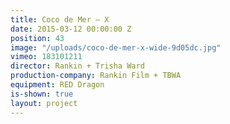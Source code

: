```yaml
---
title: Coco de Mer — X
date: 2015-03-12 00:00:00 Z
position: 43
image: "/uploads/coco-de-mer-x-wide-9d05dc.jpg"
vimeo: 183101211
director: Rankin + Trisha Ward
production-company: Rankin Film + TBWA
equipment: RED Dragon
is-shown: true
layout: project
---
```


